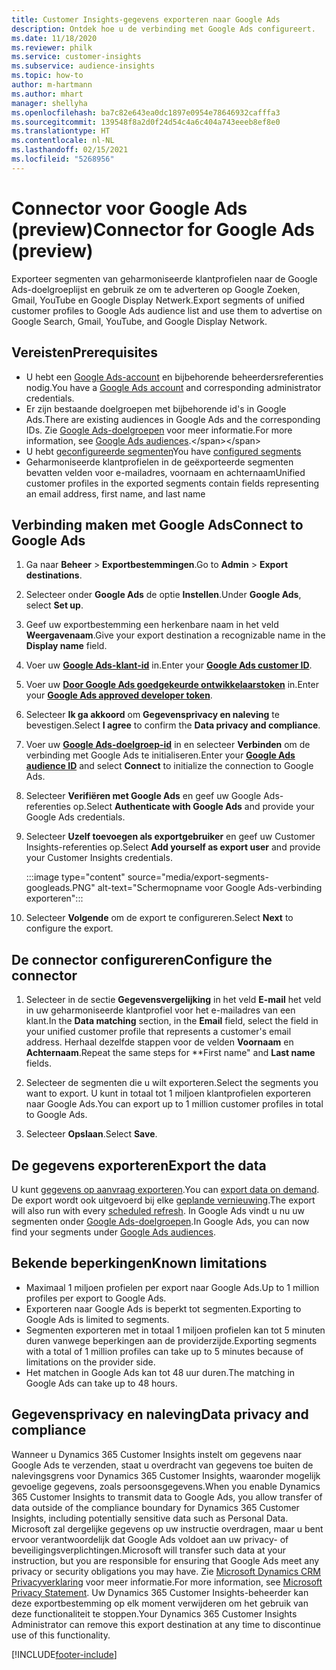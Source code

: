 ```yaml
---
title: Customer Insights-gegevens exporteren naar Google Ads
description: Ontdek hoe u de verbinding met Google Ads configureert.
ms.date: 11/18/2020
ms.reviewer: philk
ms.service: customer-insights
ms.subservice: audience-insights
ms.topic: how-to
author: m-hartmann
ms.author: mhart
manager: shellyha
ms.openlocfilehash: ba7c82e643ea0dc1897e0954e78646932cafffa3
ms.sourcegitcommit: 139548f8a2d0f24d54c4a6c404a743eeeb8ef8e0
ms.translationtype: HT
ms.contentlocale: nl-NL
ms.lasthandoff: 02/15/2021
ms.locfileid: "5268956"
---
```

# <a name="connector-for-google-ads-preview"></a><span data-ttu-id="f3229-103">Connector voor Google Ads (preview)</span><span class="sxs-lookup"><span data-stu-id="f3229-103">Connector for Google Ads (preview)</span></span>

<span data-ttu-id="f3229-104">Exporteer segmenten van geharmoniseerde klantprofielen naar de Google Ads-doelgroeplijst en gebruik ze om te adverteren op Google Zoeken, Gmail, YouTube en Google Display Netwerk.</span><span class="sxs-lookup"><span data-stu-id="f3229-104">Export segments of unified customer profiles to Google Ads audience list and use them to advertise on Google Search, Gmail, YouTube, and Google Display Network.</span></span> 

## <a name="prerequisites"></a><span data-ttu-id="f3229-105">Vereisten</span><span class="sxs-lookup"><span data-stu-id="f3229-105">Prerequisites</span></span>

-   <span data-ttu-id="f3229-106">U hebt een [Google Ads-account](https://ads.google.com/) en bijbehorende beheerdersreferenties nodig.</span><span class="sxs-lookup"><span data-stu-id="f3229-106">You have a [Google Ads account](https://ads.google.com/) and corresponding administrator credentials.</span></span>
-   <span data-ttu-id="f3229-107">Er zijn bestaande doelgroepen met bijbehorende id's in Google Ads.</span><span class="sxs-lookup"><span data-stu-id="f3229-107">There are existing audiences in Google Ads and the corresponding IDs.</span></span> <span data-ttu-id="f3229-108">Zie [Google Ads-doelgroepen](https://support.google.com/google-ads/answer/7558048?hl=en#:~:text=Audience%20lists%20is%20a%20section,Display%20Network%20through%20remarketing%20campaigns.) voor meer informatie.</span><span class="sxs-lookup"><span data-stu-id="f3229-108">For more information, see [Google Ads audiences](https://support.google.com/google-ads/answer/7558048?hl=en#:~:text=Audience%20lists%20is%20a%20section,Display%20Network%20through%20remarketing%20campaigns.).</span></span>
-   <span data-ttu-id="f3229-109">U hebt [geconfigureerde segmenten](segments.md)</span><span class="sxs-lookup"><span data-stu-id="f3229-109">You have [configured segments](segments.md)</span></span>
-   <span data-ttu-id="f3229-110">Geharmoniseerde klantprofielen in de geëxporteerde segmenten bevatten velden voor e-mailadres, voornaam en achternaam</span><span class="sxs-lookup"><span data-stu-id="f3229-110">Unified customer profiles in the exported segments contain fields representing an email address, first name, and last name</span></span>

## <a name="connect-to-google-ads"></a><span data-ttu-id="f3229-111">Verbinding maken met Google Ads</span><span class="sxs-lookup"><span data-stu-id="f3229-111">Connect to Google Ads</span></span>

1. <span data-ttu-id="f3229-112">Ga naar **Beheer** > **Exportbestemmingen**.</span><span class="sxs-lookup"><span data-stu-id="f3229-112">Go to **Admin** > **Export destinations**.</span></span>

1. <span data-ttu-id="f3229-113">Selecteer onder **Google Ads** de optie **Instellen**.</span><span class="sxs-lookup"><span data-stu-id="f3229-113">Under **Google Ads**, select **Set up**.</span></span>

1. <span data-ttu-id="f3229-114">Geef uw exportbestemming een herkenbare naam in het veld **Weergavenaam**.</span><span class="sxs-lookup"><span data-stu-id="f3229-114">Give your export destination a recognizable name in the **Display name** field.</span></span>

1. <span data-ttu-id="f3229-115">Voer uw **[Google Ads-klant-id](https://support.google.com/google-ads/answer/1704344)** in.</span><span class="sxs-lookup"><span data-stu-id="f3229-115">Enter your **[Google Ads customer ID](https://support.google.com/google-ads/answer/1704344)**.</span></span>

1. <span data-ttu-id="f3229-116">Voer uw **[Door Google Ads goedgekeurde ontwikkelaarstoken](https://developers.google.com/google-ads/api/docs/first-call/dev-token)** in.</span><span class="sxs-lookup"><span data-stu-id="f3229-116">Enter your **[Google Ads approved developer token](https://developers.google.com/google-ads/api/docs/first-call/dev-token)**.</span></span>

1. <span data-ttu-id="f3229-117">Selecteer **Ik ga akkoord** om **Gegevensprivacy en naleving** te bevestigen.</span><span class="sxs-lookup"><span data-stu-id="f3229-117">Select **I agree** to confirm the **Data privacy and compliance**.</span></span>

1. <span data-ttu-id="f3229-118">Voer uw **[Google Ads-doelgroep-id](https://support.google.com/google-ads/answer/7558048?hl=en#:~:text=Audience%20lists%20is%20a%20section,Display%20Network%20through%20remarketing%20campaigns.)** in en selecteer **Verbinden** om de verbinding met Google Ads te initialiseren.</span><span class="sxs-lookup"><span data-stu-id="f3229-118">Enter your **[Google Ads audience ID](https://support.google.com/google-ads/answer/7558048?hl=en#:~:text=Audience%20lists%20is%20a%20section,Display%20Network%20through%20remarketing%20campaigns.)** and select **Connect** to initialize the connection to Google Ads.</span></span>

1. <span data-ttu-id="f3229-119">Selecteer **Verifiëren met Google Ads** en geef uw Google Ads-referenties op.</span><span class="sxs-lookup"><span data-stu-id="f3229-119">Select **Authenticate with Google Ads** and provide your Google Ads credentials.</span></span>

1. <span data-ttu-id="f3229-120">Selecteer **Uzelf toevoegen als exportgebruiker** en geef uw Customer Insights-referenties op.</span><span class="sxs-lookup"><span data-stu-id="f3229-120">Select **Add yourself as export user** and provide your Customer Insights credentials.</span></span>

   :::image type="content" source="media/export-segments-googleads.PNG" alt-text="Schermopname voor Google Ads-verbinding exporteren":::

1. <span data-ttu-id="f3229-122">Selecteer **Volgende** om de export te configureren.</span><span class="sxs-lookup"><span data-stu-id="f3229-122">Select **Next** to configure the export.</span></span>

## <a name="configure-the-connector"></a><span data-ttu-id="f3229-123">De connector configureren</span><span class="sxs-lookup"><span data-stu-id="f3229-123">Configure the connector</span></span>

1. <span data-ttu-id="f3229-124">Selecteer in de sectie **Gegevensvergelijking** in het veld **E-mail** het veld in uw geharmoniseerde klantprofiel voor het e-mailadres van een klant.</span><span class="sxs-lookup"><span data-stu-id="f3229-124">In the **Data matching** section, in the **Email** field, select the field in your unified customer profile that represents a customer's email address.</span></span> <span data-ttu-id="f3229-125">Herhaal dezelfde stappen voor de velden **Voornaam** en **Achternaam**.</span><span class="sxs-lookup"><span data-stu-id="f3229-125">Repeat the same steps for \*\*First name" and **Last name** fields.</span></span>

1. <span data-ttu-id="f3229-126">Selecteer de segmenten die u wilt exporteren.</span><span class="sxs-lookup"><span data-stu-id="f3229-126">Select the segments you want to export.</span></span> <span data-ttu-id="f3229-127">U kunt in totaal tot 1 miljoen klantprofielen exporteren naar Google Ads.</span><span class="sxs-lookup"><span data-stu-id="f3229-127">You can export up to 1 million customer profiles in total to Google Ads.</span></span>

1. <span data-ttu-id="f3229-128">Selecteer **Opslaan**.</span><span class="sxs-lookup"><span data-stu-id="f3229-128">Select **Save**.</span></span>

## <a name="export-the-data"></a><span data-ttu-id="f3229-129">De gegevens exporteren</span><span class="sxs-lookup"><span data-stu-id="f3229-129">Export the data</span></span>

<span data-ttu-id="f3229-130">U kunt [gegevens op aanvraag exporteren](export-destinations.md).</span><span class="sxs-lookup"><span data-stu-id="f3229-130">You can [export data on demand](export-destinations.md).</span></span> <span data-ttu-id="f3229-131">De export wordt ook uitgevoerd bij elke [geplande vernieuwing](system.md#schedule-tab).</span><span class="sxs-lookup"><span data-stu-id="f3229-131">The export will also run with every [scheduled refresh](system.md#schedule-tab).</span></span> <span data-ttu-id="f3229-132">In Google Ads vindt u nu uw segmenten onder [Google Ads-doelgroepen](https://support.google.com/google-ads/answer/7558048?hl=en/).</span><span class="sxs-lookup"><span data-stu-id="f3229-132">In Google Ads, you can now find your segments under [Google Ads audiences](https://support.google.com/google-ads/answer/7558048?hl=en/).</span></span>

## <a name="known-limitations"></a><span data-ttu-id="f3229-133">Bekende beperkingen</span><span class="sxs-lookup"><span data-stu-id="f3229-133">Known limitations</span></span>

- <span data-ttu-id="f3229-134">Maximaal 1 miljoen profielen per export naar Google Ads.</span><span class="sxs-lookup"><span data-stu-id="f3229-134">Up to 1 million profiles per export to Google Ads.</span></span>
- <span data-ttu-id="f3229-135">Exporteren naar Google Ads is beperkt tot segmenten.</span><span class="sxs-lookup"><span data-stu-id="f3229-135">Exporting to Google Ads is limited to segments.</span></span>
- <span data-ttu-id="f3229-136">Segmenten exporteren met in totaal 1 miljoen profielen kan tot 5 minuten duren vanwege beperkingen aan de providerzijde.</span><span class="sxs-lookup"><span data-stu-id="f3229-136">Exporting segments with a total of 1 million profiles can take up to 5 minutes because of limitations on the provider side.</span></span> 
- <span data-ttu-id="f3229-137">Het matchen in Google Ads kan tot 48 uur duren.</span><span class="sxs-lookup"><span data-stu-id="f3229-137">The matching in Google Ads can take up to 48 hours.</span></span>

## <a name="data-privacy-and-compliance"></a><span data-ttu-id="f3229-138">Gegevensprivacy en naleving</span><span class="sxs-lookup"><span data-stu-id="f3229-138">Data privacy and compliance</span></span>

<span data-ttu-id="f3229-139">Wanneer u Dynamics 365 Customer Insights instelt om gegevens naar Google Ads te verzenden, staat u overdracht van gegevens toe buiten de nalevingsgrens voor Dynamics 365 Customer Insights, waaronder mogelijk gevoelige gegevens, zoals persoonsgegevens.</span><span class="sxs-lookup"><span data-stu-id="f3229-139">When you enable Dynamics 365 Customer Insights to transmit data to Google Ads, you allow transfer of data outside of the compliance boundary for Dynamics 365 Customer Insights, including potentially sensitive data such as Personal Data.</span></span> <span data-ttu-id="f3229-140">Microsoft zal dergelijke gegevens op uw instructie overdragen, maar u bent ervoor verantwoordelijk dat Google Ads voldoet aan uw privacy- of beveiligingsverplichtingen.</span><span class="sxs-lookup"><span data-stu-id="f3229-140">Microsoft will transfer such data at your instruction, but you are responsible for ensuring that Google Ads meet any privacy or security obligations you may have.</span></span> <span data-ttu-id="f3229-141">Zie [Microsoft Dynamics CRM Privacyverklaring](https://go.microsoft.com/fwlink/?linkid=396732) voor meer informatie.</span><span class="sxs-lookup"><span data-stu-id="f3229-141">For more information, see [Microsoft Privacy Statement](https://go.microsoft.com/fwlink/?linkid=396732).</span></span>
<span data-ttu-id="f3229-142">Uw Dynamics 365 Customer Insights-beheerder kan deze exportbestemming op elk moment verwijderen om het gebruik van deze functionaliteit te stoppen.</span><span class="sxs-lookup"><span data-stu-id="f3229-142">Your Dynamics 365 Customer Insights Administrator can remove this export destination at any time to discontinue use of this functionality.</span></span>


[!INCLUDE[footer-include](../includes/footer-banner.md)]